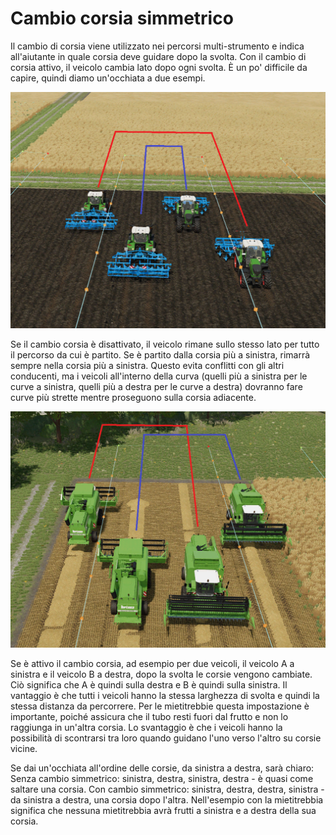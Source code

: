 # Cambio corsia simmetrico


Il cambio di corsia viene utilizzato nei percorsi multi-strumento e indica all'aiutante in quale corsia deve guidare dopo la svolta.
Con il cambio di corsia attivo, il veicolo cambia lato dopo ogni svolta.
È un po' difficile da capire, quindi diamo un'occhiata a due esempi.


![Image](/translation_data/regularchange_0_0_1020_765.png)


Se il cambio corsia è disattivato, il veicolo rimane sullo stesso lato per tutto il percorso da cui è partito.
Se è partito dalla corsia più a sinistra, rimarrà sempre nella corsia più a sinistra. Questo evita conflitti con gli altri conducenti,
ma i veicoli all'interno della curva (quelli più a sinistra per le curve a sinistra, 
quelli più a destra per le curve a destra) dovranno fare curve più strette mentre proseguono sulla corsia adiacente.


![Image](/translation_data/symetricchange_0_0_1020_765.png)


Se è attivo il cambio corsia, ad esempio per due veicoli, il veicolo A a sinistra e il veicolo B a destra, dopo la svolta le corsie vengono cambiate.
Ciò significa che A è quindi sulla destra e B è quindi sulla sinistra.
Il vantaggio è che tutti i veicoli hanno la stessa larghezza di svolta e quindi la stessa distanza da percorrere.
Per le mietitrebbie questa impostazione è importante, poiché assicura che il tubo resti fuori dal frutto e non lo raggiunga in un'altra corsia.
Lo svantaggio è che i veicoli hanno la possibilità di scontrarsi tra loro quando guidano l'uno verso l'altro su corsie vicine.

Se dai un'occhiata all'ordine delle corsie, da sinistra a destra, sarà chiaro:
Senza cambio simmetrico: sinistra, destra, sinistra, destra - è quasi come saltare una corsia.
Con cambio simmetrico: sinistra, destra, destra, sinistra - da sinistra a destra, una corsia dopo l'altra.
Nell'esempio con la mietitrebbia significa che nessuna mietitrebbia avrà frutti a sinistra e a destra della sua corsia.


